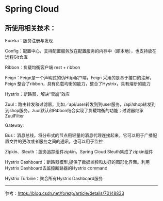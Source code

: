 Spring Cloud
===

所使用相关技术：
---

Eureka：服务注册与发现

Config：配置中心，支持配置服务放在配置服务的内存中（即本地），也支持放在远程Git仓库

Ribbon：负载均衡客户端 rest + ribbon

Feign：Feign是一个声明式的伪Http客户端，Feign 采用的是基于接口的注解，Feign 整合了ribbon，具有负载均衡的能力，整合了Hystrix，具有熔断的能力

Hystrix：断路器，解决“雪崩”效应

Zuul：路由转发和过滤器，比如／api/user转发到到user服务，/api/shop转发到到shop服务。zuul默认和Ribbon结合实现了负载均衡的功能；过滤器继承ZuulFilter

Gateway:

Bus：消息总线，将分布式的节点用轻量的消息代理连接起来。它可以用于广播配置文件的更改或者服务之间的通讯，也可以用于监控

Zipkin、Sleuth：服务追踪组件zipkin，Spring Cloud Sleuth集成了zipkin组件

Hystrix Dashboard：断路器模型,提供了数据监控和友好的图形化界面。利用Hystrix Dashboard去监控断路器的Hystrix command

Hystrix Turbine：聚合所有Hystrix Dashboard服务


---

参考：https://blog.csdn.net/forezp/article/details/70148833


